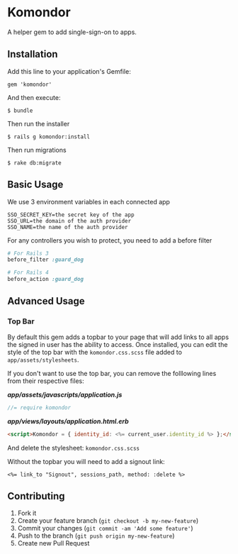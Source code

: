 # Komondor

A helper gem to add single-sign-on to apps.

## Installation

Add this line to your application's Gemfile:

    gem 'komondor'

And then execute:

    $ bundle

Then run the installer

    $ rails g komondor:install

Then run migrations

    $ rake db:migrate


## Basic Usage

We use 3 environment variables in each connected app

    SSO_SECRET_KEY=the secret key of the app
    SSO_URL=the domain of the auth provider
    SSO_NAME=the name of the auth provider

For any controllers you wish to protect, you need to add a before filter

```ruby
# For Rails 3
before_filter :guard_dog

# For Rails 4
before_action :guard_dog
```

## Advanced Usage

### Top Bar

By default this gem adds a topbar to your page that will add links to all apps the signed in user has the ability to access. Once installed, you can edit the style of the top bar with the `komondor.css.scss` file added to `app/assets/stylesheets`.

If you don't want to use the top bar, you can remove the folllowing lines from their respective files:

_**app/assets/javascripts/application.js**_

```js
//= require komondor
```

_**app/views/layouts/application.html.erb**_

```html
<script>Komondor = { identity_id: <%= current_user.identity_id %> };</script>
```

And delete the stylesheet: `komondor.css.scss`

Without the topbar you will need to add a signout link:

```erb
<%= link_to "Signout", sessions_path, method: :delete %>
```

## Contributing

1. Fork it
2. Create your feature branch (`git checkout -b my-new-feature`)
3. Commit your changes (`git commit -am 'Add some feature'`)
4. Push to the branch (`git push origin my-new-feature`)
5. Create new Pull Request

